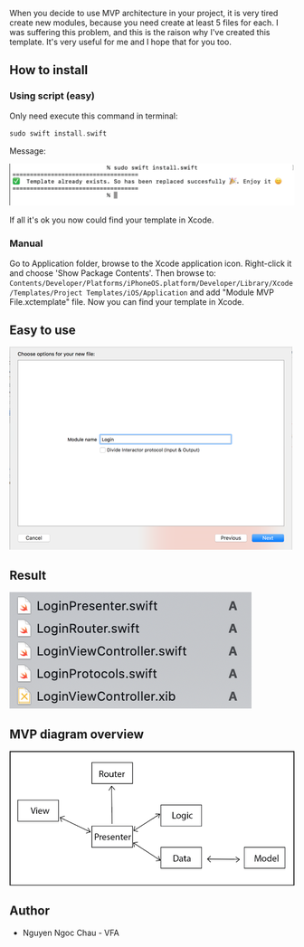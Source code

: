 When you decide to use MVP architecture in your project, it is very tired create new modules, because you need create at least 5 files for each. I was suffering this problem, and this is the raison why I've created this template. It's very useful for me and I hope that for you too.

## How to install

### Using script (easy)
Only need execute this command in terminal:
```swift
sudo swift install.swift
```
Message:

![](/assets/successed.png)

If all it's ok you now could find your template in Xcode.

### Manual
Go to Application folder, browse to the Xcode application icon. Right-click it and choose 'Show Package Contents'. Then browse to:
`Contents/Developer/Platforms/iPhoneOS.platform/Developer/Library/Xcode/Templates/Project Templates/iOS/Application` and add "Module MVP File.xctemplate" file. Now you can find your template in Xcode.

## Easy to use
![](/assets/wizard.png)

## Result
![](/assets/result.png)

## MVP diagram overview
![Preview](/assets/mvp_diagram.png)


## Author

* Nguyen Ngoc Chau - VFA
